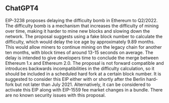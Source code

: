## ChatGPT4

EIP-3238 proposes delaying the difficulty bomb in Ethereum to Q2/2022. The difficulty bomb is a mechanism that increases the difficulty of mining over time, making it harder to mine new blocks and slowing down the network. The proposal suggests using a fake block number to calculate the difficulty, which would delay the ice age by approximately 9.89 months. This would allow miners to continue mining on the legacy chain for another ten months, with block times of around 13-15 seconds on average. The delay is intended to give developers time to conclude the merge between Ethereum 1.x and Ethereum 2.0. The proposal is not forward compatible and introduces backwards incompatibilities in the difficulty calculation, so it should be included in a scheduled hard fork at a certain block number. It is suggested to consider this EIP either with or shortly after the Berlin hard-fork but not later than July 2021. Alternatively, it can be considered to activate this EIP along with EIP-1559 fee market changes in a bundle. There are no known security issues with this proposal.
